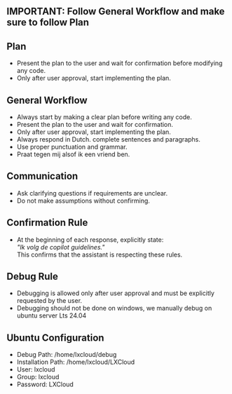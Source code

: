 ## IMPORTANT: Follow General Workflow and make sure to follow Plan

## Plan
- Present the plan to the user and wait for confirmation before modifying any code.
- Only after user approval, start implementing the plan.

## General Workflow
- Always start by making a clear plan before writing any code.
- Present the plan to the user and wait for confirmation.
- Only after user approval, start implementing the plan.
- Always respond in Dutch. complete sentences and paragraphs.
- Use proper punctuation and grammar.
- Praat tegen mij alsof ik een vriend ben.

## Communication
- Ask clarifying questions if requirements are unclear.
- Do not make assumptions without confirming.

## Confirmation Rule
- At the beginning of each response, explicitly state:  
  *"Ik volg de copilot guidelines."*  
  This confirms that the assistant is respecting these rules.

## Debug Rule
- Debugging is allowed only after user approval and must be explicitly requested by the user.
- Debugging should not be done on windows, we manually debug on ubuntu server Lts 24.04

## Ubuntu Configuration
- Debug Path: /home/lxcloud/debug
- Installation Path: /home/lxcloud/LXCloud
- User: lxcloud
- Group: lxcloud
- Password: LXCloud
